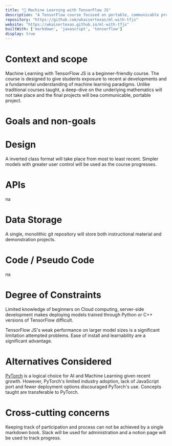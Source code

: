 ```yaml
---
title: "🤖 Machine Learning with TensorFlow JS"
description: "A TensorFlow course focused on portable, communicable projects"
repository: "https://github.com/wkaisertexas/ml-with-tfjs"
website: "https://wkaisertexas.github.io/ml-with-tfjs"
builtWith: ['markdown', 'javascript', 'tensorflow']
display: true
---
```


# Context and scope

Machine Learning with TensorFlow JS is a beginner-friendly course. The course is designed to give students exposure to recent ai developments and a fundamental understanding of machine learning paradigms. Unlike traditional courses taught, a deep-dive on the underlying mathematics will not take place and the final projects will bea  communicable, portable project.

# Goals and non-goals

# Design

A inverted class format will take place from most to least recent. Simpler models with greater user control will be used as the course progresses.

# APIs

na 

# Data Storage

A single, monolithic git repository will store both instructional material and demonstration projects. 

# Code / Pseudo Code

na

# Degree of Constraints

Limited knowledge of beginners on Cloud computing, server-side development makes deploying models trained through Python or C++ versions of TensorFlow difficult.

TensorFlow JS's weak performance on larger model sizes is a significant limitation attempted problems. Ease of install and learnability are a significant advantage.

# Alternatives Considered

[PyTorch](https://pytorch.org/) is a logical choice for AI and Machine Learning given recent growth. However, PyTorch's limited industry adoption, lack of JavaScript port and fewer deployment options discouraged PyTorch's use. Concepts taught are transferable to PyTorch.

# Cross-cutting concerns

Keeping track of participation and process can not be achieved by a single markdown book. Slack will be used for administration and a notion page will be used to track progress.
